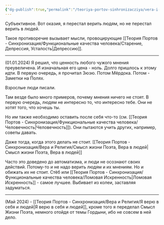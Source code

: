 ```yaml
---
{"dg-publish":true,"permalink":"/teoriya-portov-sinhronizacziya/vera-i-religiya/vera-v-lyudej/"}
---
```


Субъективное.
Вот оказия, я перестал верить людям, но не перестал верить в людей.

Такое противоречие вызывает мысли, провоцирующие [[Теория Портов - Синхронизация/Функциональные качества человека/Старение, Депрессия, Усталость\|Депрессию]]. 

---
(01.01.2024)
Я решил, что ценность любого чужого мнения преувеличена. И изначальная его цена - ноль.
Долго пришлось к этому идти. В первую очередь, я прочитал Зюзю. Потом Мёрдока. Потом - Заметки на Полях.

Взрослые люди писали.

Там везде было много примеров, почему мнения ничего не стоят.
В первую очередь, людям не интересно то, что интересно тебе. Они не хотят того, что хочешь ты.

Но им также необходимо оставить после себя что-то (см. [[Теория Портов - Синхронизация/Функциональные качества человека/Человечность\|Человечность]]). Они пытаются учить других, например, советы давать.

Даже тогда, когда этого делать не стоит. [[Теория Портов - Синхронизация/Вера и Религия/Смысл жизни Поэта, Вера в людей\|Смысл жизни Поэта, Вера в людей]]

Часто это доведено до автоматизма, и люди не осознают своих действий. Потому-то и не надо верить людям и их мнениям. Но и обижать их не стоит. Стёб или [[Теория Портов - Синхронизация/Функциональные качества человека/Ломовая Искренность\|Ломовая Искренность]] - самое лучшее. Выбивает из колеи, заставляя задуматься.

---
(Май 2024) - [[Теория Портов - Синхронизация/Вера и Религия/Я верю в себя и людей\|Я верю в себя и людей]], кроме того я переделал Смысл Жизни Поэта, немного отойдя от темы Гордыни, ибо не совсем в ней дело.